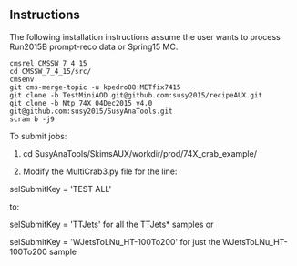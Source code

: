 ## Instructions

The following installation instructions assume the user wants to process Run2015B prompt-reco data or Spring15 MC.

```
cmsrel CMSSW_7_4_15
cd CMSSW_7_4_15/src/
cmsenv
git cms-merge-topic -u kpedro88:METfix7415
git clone -b TestMiniAOD git@github.com:susy2015/recipeAUX.git
git clone -b Ntp_74X_04Dec2015_v4.0 git@github.com:susy2015/SusyAnaTools.git
scram b -j9
```

To submit jobs:

1. cd SusyAnaTools/SkimsAUX/workdir/prod/74X_crab_example/

2. Modify the MultiCrab3.py file for the line:

selSubmitKey = 'TEST ALL'

to:

selSubmitKey = 'TTJets' for all the TTJets* samples or

selSubmitKey = 'WJetsToLNu_HT-100To200' for just the WJetsToLNu_HT-100To200 sample
